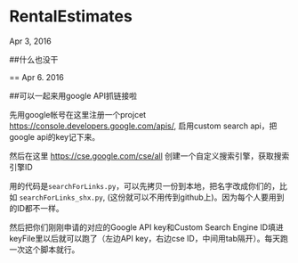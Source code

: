 # RentalEstimates

Apr 3, 2016

##什么也没干

==
Apr 6. 2016

##可以一起来用google API抓链接啦

先用google帐号在这里注册一个projcet https://console.developers.google.com/apis/, 启用custom search api，把google api的key记下来。

然后在这里 https://cse.google.com/cse/all 创建一个自定义搜索引擎，获取搜索引擎ID

用的代码是`searchForLinks.py`，可以先拷贝一份到本地，把名字改成你们的，比如 `searchForLinks_shx.py`, (这份就可以不用传到github上)。因为每个人要用到的ID都不一样。

然后把你们刚刚申请的对应的Google API key和Custom Search Engine ID填进keyFile里以后就可以跑了（左边API key，右边cse ID，中间用tab隔开）。每天跑一次这个脚本就行。


